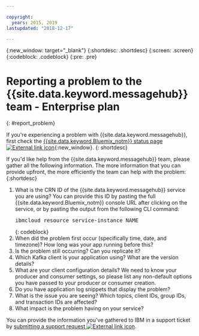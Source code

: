 ```yaml
---

copyright:
  years: 2015, 2019
lastupdated: "2018-12-17"

---
```


{:new_window: target="_blank"}
{:shortdesc: .shortdesc}
{:screen: .screen}
{:codeblock: .codeblock}
{:pre: .pre}

# Reporting a problem to the {{site.data.keyword.messagehub}} team - Enterprise plan
{: #report_problem}

If you're experiencing a problem with {{site.data.keyword.messagehub}}, first check the [{{site.data.keyword.Bluemix_notm}} status page ![External link icon](../../icons/launch-glyph.svg "External link icon")](https://console.bluemix.net/status){:new_window}.
{: shortdesc}

If you'd like help from the {{site.data.keyword.messagehub}} team, please gather all the following information. The more information that you can provide upfront, the more efficiently the team can help with the problem:
{:shortdesc}

1. What is the CRN ID of the {{site.data.keyword.messagehub}} service you are
   using?  You can provide this ID by pasting the full
   {{site.data.keyword.Bluemix_notm}} console URL after clicking on the
   service, or by pasting the output from the following CLI command:<br/>
   <pre class="pre">
   ibmcloud resource service-instance NAME
   </pre>
	{: codeblock}
2. When did the problem first occur (specifically time, date, and timezone)?
   How long was your app running before this?
3. Is the problem still occurring? Can you replicate it?
4. Which Kafka client is your application using? What are the version details?
5. What are your client configuration details? We need to know your producer and consumer settings, so please list any non-default options you have passed to your producer or consumer creation.
6. Do you have application log snippets that display the problem?
7. What is the issue you are seeing? Which topics, client IDs, group IDs, and
   transaction IDs are affected?
8. What impact is the problem having on your service?

You can provide the information you've gathered to IBM in a support ticket by [submitting a support request ![External link icon](../../icons/launch-glyph.svg "External link icon")](/docs/get-support/howtogetsupport.html#using-avatar).







